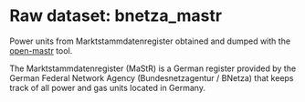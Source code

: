 # Raw dataset: bnetza_mastr

Power units from Marktstammdatenregister obtained and dumped with the
[open-mastr](https://github.com/OpenEnergyPlatform/open-MaStR) tool.

The Marktstammdatenregister (MaStR) is a German register provided by the
German Federal Network Agency (Bundesnetzagentur / BNetza) that keeps
track of all power and gas units located in Germany.